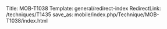Title: MOB-T1038
Template: general/redirect-index
RedirectLink: /techniques/T1435
save_as: mobile/index.php/Technique/MOB-T1038/index.html